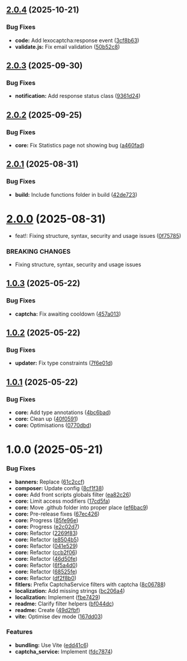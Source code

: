 ## [2.0.4](https://github.com/lexo-ch/lexo-captcha/compare/v2.0.3...v2.0.4) (2025-10-21)


### Bug Fixes

* **code:** Add lexocaptcha:response event ([3cf8b63](https://github.com/lexo-ch/lexo-captcha/commit/3cf8b634c55663046eca3e334ea32312792bb5d5))
* **validate.js:** Fix email validation ([50b52c8](https://github.com/lexo-ch/lexo-captcha/commit/50b52c82b907232f73ed5b6cc1fd39ff50079097))

## [2.0.3](https://github.com/lexo-ch/lexo-captcha/compare/v2.0.2...v2.0.3) (2025-09-30)


### Bug Fixes

* **notification:** Add response status class ([9361d24](https://github.com/lexo-ch/lexo-captcha/commit/9361d24805c73415a2c9e9230697a7794d6d3ccd))

## [2.0.2](https://github.com/lexo-ch/lexo-captcha/compare/v2.0.1...v2.0.2) (2025-09-25)


### Bug Fixes

* **core:** Fix Statistics page not showing bug ([a460fad](https://github.com/lexo-ch/lexo-captcha/commit/a460fade4111465fc1bf67b5eb885fd514df2c36))

## [2.0.1](https://github.com/lexo-ch/lexo-captcha/compare/v2.0.0...v2.0.1) (2025-08-31)


### Bug Fixes

* **build:** Include functions folder in build ([42de723](https://github.com/lexo-ch/lexo-captcha/commit/42de7233ab96841e80a0fd8f6010e8aa38063bbb))

# [2.0.0](https://github.com/lexo-ch/lexo-captcha/compare/v1.0.3...v2.0.0) (2025-08-31)


* feat!: Fixing structure, syntax, security and usage issues ([0f75785](https://github.com/lexo-ch/lexo-captcha/commit/0f757859b6ba113f87843fee189de6174a616654))


### BREAKING CHANGES

* Fixing structure, syntax, security and usage issues

## [1.0.3](https://github.com/lexo-ch/lexo-captcha/compare/v1.0.2...v1.0.3) (2025-05-22)


### Bug Fixes

* **captcha:** Fix awaiting cooldown ([457a013](https://github.com/lexo-ch/lexo-captcha/commit/457a013ceb22217741a12875c08a0501eff1422a))

## [1.0.2](https://github.com/lexo-ch/lexo-captcha/compare/v1.0.1...v1.0.2) (2025-05-22)


### Bug Fixes

* **updater:** Fix type constraints ([7f6e01d](https://github.com/lexo-ch/lexo-captcha/commit/7f6e01d633859aee982e31bef9ff85a3c5038d71))

## [1.0.1](https://github.com/lexo-ch/lexo-captcha/compare/v1.0.0...v1.0.1) (2025-05-22)


### Bug Fixes

* **core:** Add type annotations ([4bc6bad](https://github.com/lexo-ch/lexo-captcha/commit/4bc6bad92e3d22f5ffef1765b3027f904a502f0d))
* **core:** Clean up ([40f0591](https://github.com/lexo-ch/lexo-captcha/commit/40f0591059991288484700dcf6492ee76c3f66dd))
* **core:** Optimisations ([0770dbd](https://github.com/lexo-ch/lexo-captcha/commit/0770dbd5665c5bc0d0e837e9df9e70f8fc10b3a8))

# 1.0.0 (2025-05-21)


### Bug Fixes

* **banners:** Replace ([61c2ccf](https://github.com/lexo-ch/lexo-captcha/commit/61c2ccf603e8d4819bb375bc423c74577d2a2ac3))
* **composer:** Update config ([8cf1f38](https://github.com/lexo-ch/lexo-captcha/commit/8cf1f38dc7102b424769fec7f5c552d9fac25dc5))
* **core:** Add front scripts globals filter ([ea82c26](https://github.com/lexo-ch/lexo-captcha/commit/ea82c268f1d8f11ed4f16b4d70ae807d7ce472f2))
* **core:** Limit access modifiers ([17cd5fa](https://github.com/lexo-ch/lexo-captcha/commit/17cd5fafc4c6ec8a41220147f7e5fda6017927cc))
* **core:** Move .github folder into proper place ([ef6bac9](https://github.com/lexo-ch/lexo-captcha/commit/ef6bac97bbeccf16c45ebe2a91f704a8198ecc3a))
* **core:** Pre-release fixes ([67ec426](https://github.com/lexo-ch/lexo-captcha/commit/67ec426587f4c710a950dcf44fecbe3816f7edcd))
* **core:** Progress ([85fe96e](https://github.com/lexo-ch/lexo-captcha/commit/85fe96ebeab28be75365e810dd95a7e6017ea6b4))
* **core:** Progress ([e2c02d7](https://github.com/lexo-ch/lexo-captcha/commit/e2c02d7bd557119a7376b92cb8e0a62efb5a4d36))
* **core:** Refactor ([2269f83](https://github.com/lexo-ch/lexo-captcha/commit/2269f8386ba3e97c6d0ae2c04b613e8e3625ff9f))
* **core:** Refactor ([e8504b5](https://github.com/lexo-ch/lexo-captcha/commit/e8504b5392b313eaf5c3e10981135b637df0927a))
* **core:** Refactor ([041e529](https://github.com/lexo-ch/lexo-captcha/commit/041e5292217d9a0adea8dadbceb48bcf5511e23d))
* **core:** Refactor ([ccb2f06](https://github.com/lexo-ch/lexo-captcha/commit/ccb2f0645095bec213377797ffa4a48d03abf9e3))
* **core:** Refactor ([46d50fe](https://github.com/lexo-ch/lexo-captcha/commit/46d50fef229b7fca76b13dc006a7a0500a554f8b))
* **core:** Refactor ([6f5a4d0](https://github.com/lexo-ch/lexo-captcha/commit/6f5a4d01d5bee09454d3658344bd491c4c5a894f))
* **core:** Refactor ([68525fe](https://github.com/lexo-ch/lexo-captcha/commit/68525fe2c25d1678b7a65f60a02c9827dd9d6c0e))
* **core:** Refactor ([df2f8b0](https://github.com/lexo-ch/lexo-captcha/commit/df2f8b0e661d4e8c3c418f2e1ca2eea4254353b1))
* **fitlers:** Prefix CaptchaService filters with captcha ([8c06788](https://github.com/lexo-ch/lexo-captcha/commit/8c06788421ad20d4fc81e6356b21205ece12eb04))
* **localization:** Add missing strings ([bc206a4](https://github.com/lexo-ch/lexo-captcha/commit/bc206a43a56a61f6e5860a8698893245134fcffe))
* **localization:** Implement ([fbe7429](https://github.com/lexo-ch/lexo-captcha/commit/fbe742965d9386900ef1b9d35aa58bb986d0f231))
* **readme:** Clarify filter helpers ([bf044dc](https://github.com/lexo-ch/lexo-captcha/commit/bf044dc25e1fe303fd67edf2114efdacfbc14e5b))
* **readme:** Create ([49d2fbf](https://github.com/lexo-ch/lexo-captcha/commit/49d2fbf4512f90c37d75e7956c7ef551e043a679))
* **vite:** Optimise dev mode ([167dd03](https://github.com/lexo-ch/lexo-captcha/commit/167dd039b88d735007d18ad9ea3af52f2639fd90))


### Features

* **bundling:** Use Vite ([edd41c6](https://github.com/lexo-ch/lexo-captcha/commit/edd41c60e0849586fb3b51ac72d0abcf769fa304))
* **captcha_service:** Implement ([fdc7874](https://github.com/lexo-ch/lexo-captcha/commit/fdc7874d8666904a12a80d5793b19d7c57f9a2a1))
